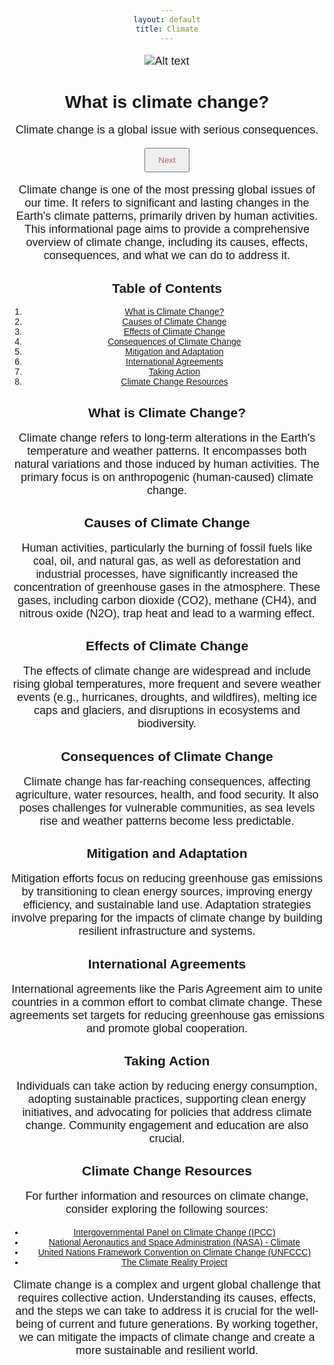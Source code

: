 ```yaml
---
layout: default
title: Climate
---
```

![Alt text](<images/Lung Cancer (1).png>)

<html>
<head>
  <style>
    body {
      font-family: Arial, sans-serif;
      text-align: center;
    }
    p {
      font-size: 18px;
    }
    button {
      color: #b46060;
      padding: 10px 20px;
      cursor: pointer;
    }
  </style>
</head>
<body>
  <div id="climate-change-container">
    <h1>What is climate change?</h1>
    <p id="climate-info">Climate change is a global issue with serious consequences.</p>
    <button id="change-info">Next</button>
  </div>
  <script>
    const infoElement = document.getElementById("climate-info");
    const changeButton = document.getElementById("change-info");

    changeButton.addEventListener("click", function () {
      if (infoElement.innerHTML === "Climate change is a global issue with serious consequences.") {
        infoElement.innerHTML = "It's not only killing our planet but also the species in it. Around 1 million species are on the brink of extinction due to climate change.";
      } else {
        infoElement.innerHTML = "Climate change is a global issue with serious consequences.";
      }
    });
  </script>
</body>
</html>

Climate change is one of the most pressing global issues of our time. It refers to significant and lasting changes in the Earth's climate patterns, primarily driven by human activities. This informational page aims to provide a comprehensive overview of climate change, including its causes, effects, consequences, and what we can do to address it.

## Table of Contents
1. [What is Climate Change?](#what-is-climate-change)
2. [Causes of Climate Change](#causes-of-climate-change)
3. [Effects of Climate Change](#effects-of-climate-change)
4. [Consequences of Climate Change](#consequences-of-climate-change)
5. [Mitigation and Adaptation](#mitigation-and-adaptation)
6. [International Agreements](#international-agreements)
7. [Taking Action](#taking-action)
8. [Climate Change Resources](#climate-change-resources)

## What is Climate Change?
Climate change refers to long-term alterations in the Earth's temperature and weather patterns. It encompasses both natural variations and those induced by human activities. The primary focus is on anthropogenic (human-caused) climate change.

## Causes of Climate Change
Human activities, particularly the burning of fossil fuels like coal, oil, and natural gas, as well as deforestation and industrial processes, have significantly increased the concentration of greenhouse gases in the atmosphere. These gases, including carbon dioxide (CO2), methane (CH4), and nitrous oxide (N2O), trap heat and lead to a warming effect.

## Effects of Climate Change
The effects of climate change are widespread and include rising global temperatures, more frequent and severe weather events (e.g., hurricanes, droughts, and wildfires), melting ice caps and glaciers, and disruptions in ecosystems and biodiversity.

## Consequences of Climate Change
Climate change has far-reaching consequences, affecting agriculture, water resources, health, and food security. It also poses challenges for vulnerable communities, as sea levels rise and weather patterns become less predictable.

## Mitigation and Adaptation
Mitigation efforts focus on reducing greenhouse gas emissions by transitioning to clean energy sources, improving energy efficiency, and sustainable land use. Adaptation strategies involve preparing for the impacts of climate change by building resilient infrastructure and systems.

## International Agreements
International agreements like the Paris Agreement aim to unite countries in a common effort to combat climate change. These agreements set targets for reducing greenhouse gas emissions and promote global cooperation.

## Taking Action
Individuals can take action by reducing energy consumption, adopting sustainable practices, supporting clean energy initiatives, and advocating for policies that address climate change. Community engagement and education are also crucial.

## Climate Change Resources
For further information and resources on climate change, consider exploring the following sources:

- [Intergovernmental Panel on Climate Change (IPCC)](https://www.ipcc.ch/)
- [National Aeronautics and Space Administration (NASA) - Climate](https://climate.nasa.gov/)
- [United Nations Framework Convention on Climate Change (UNFCCC)](https://unfccc.int/)
- [The Climate Reality Project](https://www.climaterealityproject.org/)

Climate change is a complex and urgent global challenge that requires collective action. Understanding its causes, effects, and the steps we can take to address it is crucial for the well-being of current and future generations. By working together, we can mitigate the impacts of climate change and create a more sustainable and resilient world.